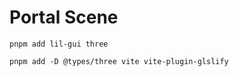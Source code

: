 # Portal Scene

```
pnpm add lil-gui three
```

```
pnpm add -D @types/three vite vite-plugin-glslify
```
